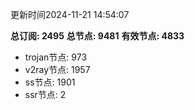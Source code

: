 更新时间2024-11-21 14:54:07

**总订阅: 2495**
**总节点: 9481**
**有效节点: 4833**
- trojan节点: 973
- v2ray节点: 1957
- ss节点: 1901
- ssr节点: 2
